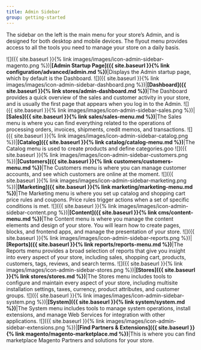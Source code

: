 ```yaml
---
title: Admin Sidebar
group: getting-started
---
```


The sidebar on the left is the main menu for your store’s Admin, and is designed for both desktop and mobile devices. The flyout menu provides access to all the tools you need to manage your store on a daily basis.

![]({{ site.baseurl }}{% link images/images/icon-admin-sidebar-magento.png %})|**[Admin Startup Page]({{ site.baseurl }}{% link configuration/advanced/admin.md %})**|Displays the Admin startup page, which by default is the Dashboard.
![]({{ site.baseurl }}{% link images/images/icon-admin-sidebar-dashboard.png %})|**[Dashboard]({{ site.baseurl }}{% link stores/admin-dashboard.md %})**|The Dashboard provides a quick overview of the sales and customer activity in your store, and is usually the first page that appears when you log in to the Admin.
![]({{ site.baseurl }}{% link images/images/icon-admin-sidebar-sales.png %})|**[Sales]({{ site.baseurl }}{% link sales/sales-menu.md %})**|The Sales menu is where you can find everything related to the operations of processing orders, invoices, shipments, credit memos, and transactions.
![]({{ site.baseurl }}{% link images/images/icon-admin-sidebar-catalog.png %})|**[Catalog]({{ site.baseurl }}{% link catalog/catalog-menu.md %})**|The Catalog menu is used to create products and define categories.goo
![]({{ site.baseurl }}{% link images/images/icon-admin-sidebar-customers.png %})|**[Customers]({{ site.baseurl }}{% link customers/customers-menu.md %})**|The Customers menu is where you can manage customer accounts, and see which customers are online at the moment.
![]({{ site.baseurl }}{% link images/images/icon-admin-sidebar-marketing.png %})|**[Marketing]({{ site.baseurl }}{% link marketing/marketing-menu.md %})**|The Marketing menu is where you set up catalog and shopping cart price rules and coupons. Price rules trigger actions when a set of specific conditions is met.
![]({{ site.baseurl }}{% link images/images/icon-admin-sidebar-content.png %})|**[Content]({{ site.baseurl }}{% link cms/content-menu.md %})**|The Content menu is where you manage the content elements and design of your store. You will learn how to create pages, blocks, and frontend apps, and manage the presentation of your store.
![]({{ site.baseurl }}{% link images/images/icon-admin-sidebar-reports.png %})|**[Reports]({{ site.baseurl }}{% link reports/reports-menu.md %})**|The Reports menu provides a broad selection of reports that give you insight into every aspect of your store, including sales, shopping cart, products, customers, tags, reviews, and search terms.
![]({{ site.baseurl }}{% link images/images/icon-admin-sidebar-stores.png %})|**[Stores]({{ site.baseurl }}{% link stores/stores.md %})**|The Stores menu includes tools to configure and maintain every aspect of your store, including multisite installation settings, taxes, currency, product attributes, and customer groups.
![]({{ site.baseurl }}{% link images/images/icon-admin-sidebar-system.png %})|**[System]({{ site.baseurl }}{% link system/system.md %})**|The System menu includes tools to manage system operations, install extensions, and manage Web Services for integration with other applications.
![]({{ site.baseurl }}{% link images/images/icon-admin-sidebar-extensions.png %})|**[Find Partners &amp; Extensions]({{ site.baseurl }}{% link magento/magento-marketplace.md %})**|This is where you can find marketplace Magento Partners and solutions for your store.
